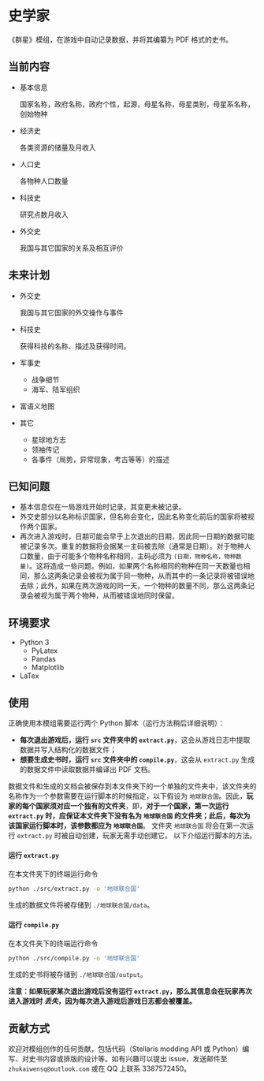 # 史学家
《群星》模组，在游戏中自动记录数据，并将其编纂为 PDF 格式的史书。

## 当前内容
+ 基本信息

   国家名称，政府名称，政府个性，起源，母星名称，母星类别，母星系名称，创始物种
+ 经济史

  各类资源的储量及月收入
+ 人口史
  
  各物种人口数量
+ 科技史

  研究点数月收入
+ 外交史
  
  我国与其它国家的关系及相互评价

## 未来计划
+ 外交史
  
  我国与其它国家的外交操作与事件
+ 科技史
  
  获得科技的名称、描述及获得时间。
+ 军事史
  - 战争细节
  - 海军、陆军组织
+ 富语义地图
+ 其它
  - 星球地方志
  - 领袖传记
  - 各事件（局势，异常现象，考古等等）的描述

## 已知问题
+ 基本信息仅在一局游戏开始时记录，其变更未被记录。
+ 外交史部分以名称标识国家，但名称会变化，因此名称变化前后的国家将被视作两个国家。
+ 再次进入游戏时，日期可能会早于上次退出的日期，因此同一日期的数据可能被记录多次。重复的数据将会据某一主码被去除（通常是日期）。对于物种人口数量，由于可能多个物种名称相同，主码必须为 `(日期，物种名称，物种数量)`。这将造成一些问题。例如，如果两个名称相同的物种在同一天数量也相同，那么这两条记录会被视为属于同一物种，从而其中的一条记录将被错误地去除；此外，如果在两次游戏的同一天，一个物种的数量不同，那么这两条记录会被视为属于两个物种，从而被错误地同时保留。


## 环境要求
+ Python 3
  - PyLatex
  - Pandas
  - Matplotlib
+ LaTex

<!-- 如有问题，请参考[使用指南](史学家模组使用指南.md)。 -->
  
## 使用
正确使用本模组需要运行两个 Python 脚本（运行方法稍后详细说明）：
+ **每次退出游戏后，运行 `src` 文件夹中的 `extract.py`**，这会从游戏日志中提取数据并写入结构化的数据文件；
+ **想要生成史书时，运行 `src` 文件夹中的 `compile.py`**，这会从 `extract.py` 生成的数据文件中读取数据并编译出 PDF 文档。
  
数据文件和生成的文档会被保存到本文件夹下的一个单独的文件夹中，该文件夹的名称作为一个参数需要在运行脚本的时候指定，以下假设为 `地球联合国`。因此，**玩家的每个国家须对应一个独有的文件夹**，即，**对于一个国家，第一次运行 `extract.py` 时，应保证本文件夹下没有名为 `地球联合国` 的文件夹；此后，每次为该国家运行脚本时，该参数都应为 `地球联合国`**。
文件夹 `地球联合国` 将会在第一次运行 `extract.py` 时被自动创建，玩家无需手动创建它。
以下介绍运行脚本的方法。
#### 运行 `extract.py`
在本文件夹下的终端运行命令
```sh
python ./src/extract.py -o '地球联合国'
```
生成的数据文件将被存储到 `./地球联合国/data`。
#### 运行 `compile.py`
在本文件夹下的终端运行命令
```sh
python ./src/compile.py -o '地球联合国'
```
生成的史书将被存储到 `./地球联合国/output`。

**注意：如果玩家某次退出游戏后没有运行 `extract.py`，那么其信息会在玩家再次进入游戏时 _丢失_，因为每次进入游戏后游戏日志都会被覆盖。**

## 贡献方式
欢迎对模组创作的任何贡献，包括代码（Stellaris modding API 或 Python）编写、对史书内容或排版的设计等。如有兴趣可以提出 issue，发送邮件至 `zhukaiwensq@outlook.com` 或在 QQ 上联系 3387572450。
